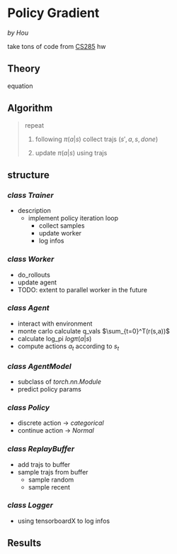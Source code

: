 # Policy Gradient 
*by Hou*

take tons of code from [CS285](http://rail.eecs.berkeley.edu/deeprlcourse/) hw 

## Theory
equation 

## Algorithm
>repeat
>
>    1. following $\pi(a|s)$ collect trajs $(s',a,s,done)$ 
>
>    2. update $\pi(a|s)$ using trajs

## structure 

### *class Trainer* 
* description 
    * implement policy iteration loop 
        * collect samples 
        * update worker 
        * log infos

### *class Worker*
* do_rollouts
* update agent
* TODO: extent to parallel worker in the future

### *class Agent*
* interact with environment 
* monte carlo calculate q_vals $\sum_{t=0}^T(r(s,a))$
* calculate log_pi $log\pi(a|s)$
* compute actions $a_t$ according to $s_t$
### *class AgentModel* 
* subclass of *torch.nn.Module*
* predict policy params

### *class Policy*
* discrete action -> *categorical*
* continue action -> *Normal*

### *class ReplayBuffer*
* add trajs to buffer
* sample trajs from buffer 
    * sample random
    * sample recent 

### *class Logger* 
* using tensorboardX to log infos 

## Results



    

    
    




